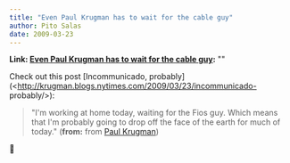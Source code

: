 ```yaml
---
title: "Even Paul Krugman has to wait for the cable guy"
author: Pito Salas
date: 2009-03-23
---
```


**Link: [Even Paul Krugman has to wait for the cable guy](None):** ""

Check out this post [Incommunicado,
probably](<http://krugman.blogs.nytimes.com/2009/03/23/incommunicado-
probably/>):

> "I'm working at home today, waiting for the Fios guy. Which means that I'm
> probably going to drop off the face of the earth for much of today."
> (**from:** from [Paul Krugman](<http://krugman.blogs.nytimes.com/feed/>))

🙂


